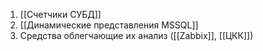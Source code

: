 
1. [[Счетчики СУБД]] 
2. [[Динамические представления MSSQL]]
3. Средства облегчающие их анализ ([[Zabbix]], [[ЦКК]])